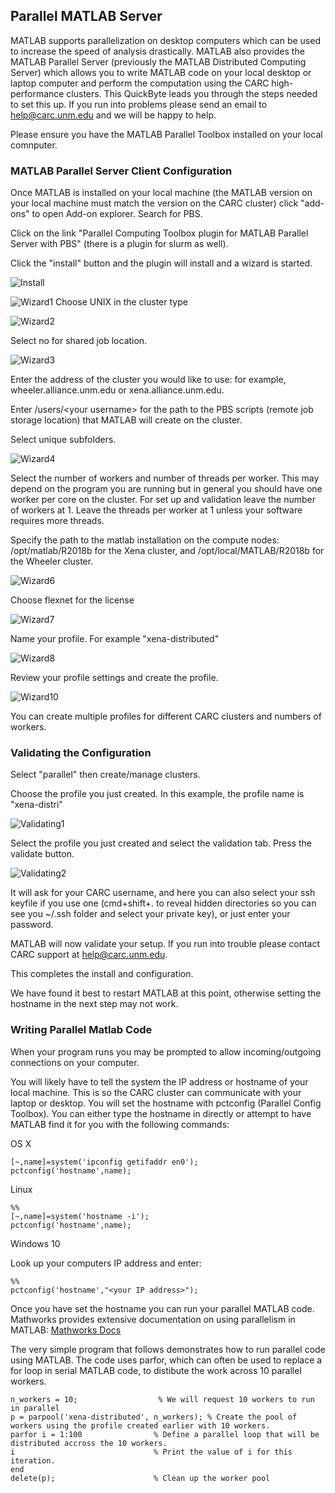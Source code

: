 ## Parallel MATLAB Server
MATLAB supports parallelization on desktop computers which can be used to increase the speed of analysis drastically. MATLAB also provides the MATLAB Parallel Server (previously the MATLAB Distributed Computing Server) which allows you to write MATLAB code on your local desktop or laptop computer and perform the computation using the CARC high-performance clusters. This QuickByte leads you through the steps needed to set this up. If you run into problems please send an email to help@carc.unm.edu and we will be happy to help.

Please ensure you have the MATLAB Parallel Toolbox installed on your local comnputer.

### MATLAB Parallel Server Client Configuration

Once MATLAB is installed on your local machine (the MATLAB version on your local machine must match the version on the CARC cluster) click "add-ons" to open Add-on explorer. Search for PBS. 

Click on the link "Parallel Computing Toolbox plugin for MATLAB Parallel Server with PBS" (there is a plugin for slurm as well).

Click the "install" button and the plugin will install and a wizard is started.

![Install](https://github.com/UNM-CARC/QuickBytes/blob/parallel_matlab_server/ParallelMatlabInstall.png)

![Wizard1](https://github.com/UNM-CARC/QuickBytes/blob/parallel_matlab_server/ParallelMatlabWizard1.png)
Choose UNIX in the cluster type

![Wizard2](https://github.com/UNM-CARC/QuickBytes/blob/parallel_matlab_server/ParallelMatlabWizard2.png)

Select no for shared job location.

![Wizard3](https://github.com/UNM-CARC/QuickBytes/blob/parallel_matlab_server/ParallelMatlabWizard3.png)

Enter the address of the cluster you would like to use: for example, wheeler.alliance.unm.edu or xena.alliance.unm.edu.

Enter /users/\<your username\> for the path to the PBS scripts (remote job storage location) that MATLAB will create on the cluster.

Select unique subfolders.
  
![Wizard4](https://github.com/UNM-CARC/QuickBytes/blob/parallel_matlab_server/ParallelMatlabWizard4.png)

Select the number of workers and number of threads per worker. This may depend on the program you are running but in general you should have one worker per core on the cluster. For set up and validation leave the number of workers at 1. Leave the threads per worker at 1 unless your software requires more threads.

Specify the path to the matlab installation on the compute nodes: /opt/matlab/R2018b for the Xena cluster, and /opt/local/MATLAB/R2018b for the Wheeler cluster.

![Wizard6](https://github.com/UNM-CARC/QuickBytes/blob/parallel_matlab_server/ParallelMatlabWizard6.png)

Choose flexnet for the license

![Wizard7](https://github.com/UNM-CARC/QuickBytes/blob/parallel_matlab_server/ParallelMatlabWizard7.png)

Name your profile. For example "xena-distributed"

![Wizard8](https://github.com/UNM-CARC/QuickBytes/blob/parallel_matlab_server/ParallelMatlabWizard8.png)

Review your profile settings and create the profile.

![Wizard10](https://github.com/UNM-CARC/QuickBytes/blob/parallel_matlab_server/ParallelMatlabWizard10.png)

You can create multiple profiles for different CARC clusters and numbers of workers.

### Validating the Configuration

Select "parallel" then create/manage clusters. 

Choose the profile you just created. In this example, the profile name is "xena-distri"

![Validating1](https://github.com/UNM-CARC/QuickBytes/blob/parallel_matlab_server/ParallelMatlabValidate1.png)

Select the profile you just created and select the validation tab. Press the validate button.

![Validating2](https://github.com/UNM-CARC/QuickBytes/blob/parallel_matlab_server/ParallelMatlabValidate2.png)

It will ask for your CARC username, and here you can also select your ssh keyfile if you use one (cmd+shift+. to reveal hidden directories so you can see you ~/.ssh folder and select your private key), or just enter your password.

MATLAB will now validate your setup. If you run into trouble please contact CARC support at help@carc.unm.edu.

This completes the install and configuration.

We have found it best to restart MATLAB at this point, otherwise setting the hostname in the next step may not work.

### Writing Parallel Matlab Code

When your program runs you may be prompted to allow incoming/outgoing connections on your computer.

You will likely have to tell the system the IP address or hostname of your local machine. This is so the CARC cluster can communicate with your laptop or desktop. You will set the hostname with pctconfig (Parallel Config Toolbox). You can either type the hostname in directly or attempt to have MATLAB find it for you with the following commands:

OS X
```
[~,name]=system('ipconfig getifaddr en0');
pctconfig('hostname',name);
```

Linux
```
%%
[~,name]=system('hostname -i');
pctconfig('hostname',name);
```

Windows 10

Look up your computers IP address and enter:

```
%%
pctconfig('hostname',"<your IP address>");
```

Once you have set the hostname you can run your parallel MATLAB code. Mathworks provides extensive documentation on using parallelism in MATLAB: [Mathworks Docs](https://www.mathworks.com/help/parallel-computing/getting-started-with-parallel-computing-toolbox.html)

The very simple program that follows demonstrates how to run parallel code using MATLAB. The code uses parfor, which can often be used to replace a for loop in serial MATLAB code, to distibute the work across 10 parallel workers.

```
n_workers = 10;                  % We will request 10 workers to run in parallel
p = parpool('xena-distributed', n_workers); % Create the pool of workers using the profile created earlier with 10 workers.
parfor i = 1:100                % Define a parallel loop that will be distributed accross the 10 workers.
i                               % Print the value of i for this iteration.
end                   
delete(p);                      % Clean up the worker pool
```
